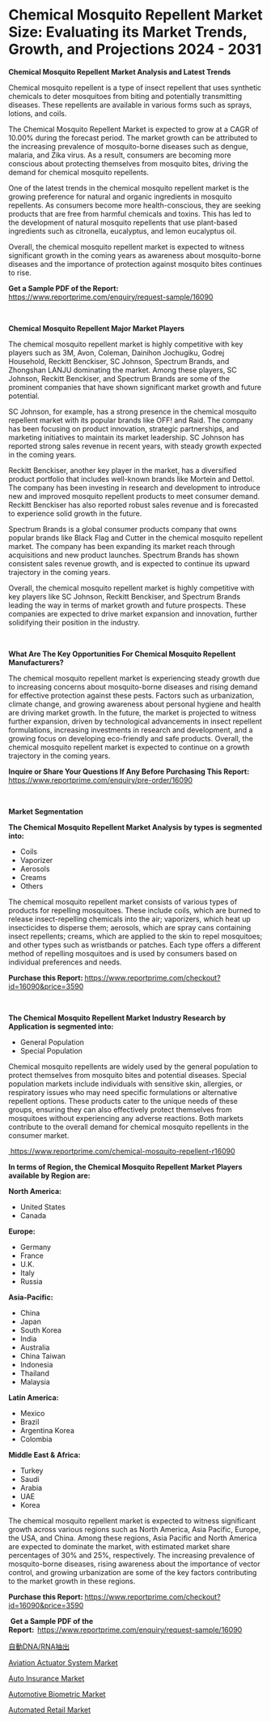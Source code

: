 <p><h1>Chemical Mosquito Repellent Market Size: Evaluating its Market Trends, Growth, and Projections 2024 - 2031</h1></p><p><strong>Chemical Mosquito Repellent Market Analysis and Latest Trends</strong></p>
<p><p>Chemical mosquito repellent is a type of insect repellent that uses synthetic chemicals to deter mosquitoes from biting and potentially transmitting diseases. These repellents are available in various forms such as sprays, lotions, and coils.</p><p>The Chemical Mosquito Repellent Market is expected to grow at a CAGR of 10.00% during the forecast period. The market growth can be attributed to the increasing prevalence of mosquito-borne diseases such as dengue, malaria, and Zika virus. As a result, consumers are becoming more conscious about protecting themselves from mosquito bites, driving the demand for chemical mosquito repellents.</p><p>One of the latest trends in the chemical mosquito repellent market is the growing preference for natural and organic ingredients in mosquito repellents. As consumers become more health-conscious, they are seeking products that are free from harmful chemicals and toxins. This has led to the development of natural mosquito repellents that use plant-based ingredients such as citronella, eucalyptus, and lemon eucalyptus oil.</p><p>Overall, the chemical mosquito repellent market is expected to witness significant growth in the coming years as awareness about mosquito-borne diseases and the importance of protection against mosquito bites continues to rise.</p></p>
<p><strong>Get a Sample PDF of the Report:&nbsp;</strong> <a href="https://www.reportprime.com/enquiry/request-sample/16090">https://www.reportprime.com/enquiry/request-sample/16090</a></p>
<p>&nbsp;</p>
<p><strong>Chemical Mosquito Repellent Major Market Players</strong></p>
<p><p>The chemical mosquito repellent market is highly competitive with key players such as 3M, Avon, Coleman, Dainihon Jochugiku, Godrej Household, Reckitt Benckiser, SC Johnson, Spectrum Brands, and Zhongshan LANJU dominating the market. Among these players, SC Johnson, Reckitt Benckiser, and Spectrum Brands are some of the prominent companies that have shown significant market growth and future potential.</p><p>SC Johnson, for example, has a strong presence in the chemical mosquito repellent market with its popular brands like OFF! and Raid. The company has been focusing on product innovation, strategic partnerships, and marketing initiatives to maintain its market leadership. SC Johnson has reported strong sales revenue in recent years, with steady growth expected in the coming years.</p><p>Reckitt Benckiser, another key player in the market, has a diversified product portfolio that includes well-known brands like Mortein and Dettol. The company has been investing in research and development to introduce new and improved mosquito repellent products to meet consumer demand. Reckitt Benckiser has also reported robust sales revenue and is forecasted to experience solid growth in the future.</p><p>Spectrum Brands is a global consumer products company that owns popular brands like Black Flag and Cutter in the chemical mosquito repellent market. The company has been expanding its market reach through acquisitions and new product launches. Spectrum Brands has shown consistent sales revenue growth, and is expected to continue its upward trajectory in the coming years.</p><p>Overall, the chemical mosquito repellent market is highly competitive with key players like SC Johnson, Reckitt Benckiser, and Spectrum Brands leading the way in terms of market growth and future prospects. These companies are expected to drive market expansion and innovation, further solidifying their position in the industry.</p></p>
<p>&nbsp;</p>
<p><strong>What Are The Key Opportunities For Chemical Mosquito Repellent Manufacturers?</strong></p>
<p><p>The chemical mosquito repellent market is experiencing steady growth due to increasing concerns about mosquito-borne diseases and rising demand for effective protection against these pests. Factors such as urbanization, climate change, and growing awareness about personal hygiene and health are driving market growth. In the future, the market is projected to witness further expansion, driven by technological advancements in insect repellent formulations, increasing investments in research and development, and a growing focus on developing eco-friendly and safe products. Overall, the chemical mosquito repellent market is expected to continue on a growth trajectory in the coming years.</p></p>
<p><strong>Inquire or Share Your Questions If Any Before Purchasing This Report:</strong> <a href="https://www.reportprime.com/enquiry/pre-order/16090">https://www.reportprime.com/enquiry/pre-order/16090</a></p>
<p>&nbsp;</p>
<p><strong>Market Segmentation</strong></p>
<p><strong>The Chemical Mosquito Repellent Market Analysis by types is segmented into:</strong></p>
<p><ul><li>Coils</li><li>Vaporizer</li><li>Aerosols</li><li>Creams</li><li>Others</li></ul></p>
<p><p>The chemical mosquito repellent market consists of various types of products for repelling mosquitoes. These include coils, which are burned to release insect-repelling chemicals into the air; vaporizers, which heat up insecticides to disperse them; aerosols, which are spray cans containing insect repellents; creams, which are applied to the skin to repel mosquitoes; and other types such as wristbands or patches. Each type offers a different method of repelling mosquitoes and is used by consumers based on individual preferences and needs.</p></p>
<p><strong>Purchase this Report:&nbsp;</strong><a href="https://www.reportprime.com/checkout?id=16090&price=3590">https://www.reportprime.com/checkout?id=16090&price=3590</a></p>
<p>&nbsp;</p>
<p><strong>The Chemical Mosquito Repellent Market Industry Research by Application is segmented into:</strong></p>
<p><ul><li>General Population</li><li>Special Population</li></ul></p>
<p><p>Chemical mosquito repellents are widely used by the general population to protect themselves from mosquito bites and potential diseases. Special population markets include individuals with sensitive skin, allergies, or respiratory issues who may need specific formulations or alternative repellent options. These products cater to the unique needs of these groups, ensuring they can also effectively protect themselves from mosquitoes without experiencing any adverse reactions. Both markets contribute to the overall demand for chemical mosquito repellents in the consumer market.</p></p>
<p><a href="https://www.reportprime.com/chemical-mosquito-repellent-r16090">&nbsp;https://www.reportprime.com/chemical-mosquito-repellent-r16090</a></p>
<p><strong>In terms of Region, the Chemical Mosquito Repellent Market Players available by Region are:</strong></p>
<p>
    <p> <strong> North America: </strong>
        <ul>
            <li>United States</li>
            <li>Canada</li>
        </ul>
        </p> 
    <p> <strong> Europe: </strong>
        <ul>
            <li>Germany</li>
            <li>France</li>
            <li>U.K.</li>
            <li>Italy</li>
            <li>Russia</li>
        </ul>
        </p> 
    <p> <strong> Asia-Pacific: </strong>
        <ul>
            <li>China</li>
            <li>Japan</li>
            <li>South Korea</li>
            <li>India</li>
            <li>Australia</li>
            <li>China Taiwan</li>
            <li>Indonesia</li>
            <li>Thailand</li>
            <li>Malaysia</li>
        </ul>
        </p> 
    <p> <strong> Latin America: </strong>
        <ul>
            <li>Mexico</li>
            <li>Brazil</li>
            <li>Argentina Korea</li>
            <li>Colombia</li>
        </ul>
        </p> 
    <p> <strong> Middle East & Africa: </strong>
        <ul>
            <li>Turkey</li>
            <li>Saudi</li>
            <li>Arabia</li>
            <li>UAE</li>
            <li>Korea</li>
        </ul>
    </p>
    </p>
<p><p>The chemical mosquito repellent market is expected to witness significant growth across various regions such as North America, Asia Pacific, Europe, the USA, and China. Among these regions, Asia Pacific and North America are expected to dominate the market, with estimated market share percentages of 30% and 25%, respectively. The increasing prevalence of mosquito-borne diseases, rising awareness about the importance of vector control, and growing urbanization are some of the key factors contributing to the market growth in these regions.</p></p>
<p><strong>Purchase this Report: </strong><a href="https://www.reportprime.com/checkout?id=16090&price=3590">https://www.reportprime.com/checkout?id=16090&price=3590</a></p>
<p>&nbsp;<strong>Get a Sample PDF of the Report:&nbsp;&nbsp;</strong><a href="https://www.reportprime.com/enquiry/request-sample/16090">https://www.reportprime.com/enquiry/request-sample/16090</a></p>
<p><strong></strong></p>
<p><p><a href="https://medium.com/@verniebarton2023/%E8%87%AA%E5%8B%95dna-rna%E6%8A%BD%E5%87%BA%E5%B8%82%E5%A0%B4%E3%81%AE%E8%A6%8F%E6%A8%A1-%E3%82%B7%E3%82%A7%E3%82%A2-%E7%AB%B6%E4%BA%89%E3%81%AE%E6%BF%80%E5%8C%96-%E3%83%88%E3%83%AC%E3%83%B3%E3%83%89%E5%88%86%E6%9E%90%E3%83%AC%E3%83%9D%E3%83%BC%E3%83%88-%E7%A8%AE%E9%A1%9E-%E3%82%A2%E3%83%97%E3%83%AA%E3%82%B1%E3%83%BC%E3%82%B7%E3%83%A7%E3%83%B3-%E6%B5%81%E9%80%9A%E3%83%81%E3%83%A3%E3%83%B3%E3%83%8D%E3%83%AB%E5%88%A5%E3%81%AB-%E4%B8%96%E7%95%8C%E3%81%AE%E6%A9%9F%E4%BC%9A%E5%88%86%E6%9E%90%E3%81%A8%E7%94%A3%E6%A5%AD%E4%BA%88%E6%B8%AC-2024%E5%B9%B4-2031%E5%B9%B4-565948baf6ad">自動DNA/RNA抽出</a></p><p><a href="https://github.com/prosalinda88/Market-Research-Report-List-6/blob/main/aviation-actuator-system-market.md">Aviation Actuator System Market</a></p><p><a href="https://github.com/hzxpgedq27/Market-Research-Report-List-1/blob/main/auto-insurance-market.md">Auto Insurance Market</a></p><p><a href="https://github.com/NorbertYates/Market-Research-Report-List-6/blob/main/automotive-biometric-market.md">Automotive Biometric Market</a></p><p><a href="https://github.com/mdinislamsheik/Market-Research-Report-List-1/blob/main/automated-retail-market.md">Automated Retail Market</a></p></p>